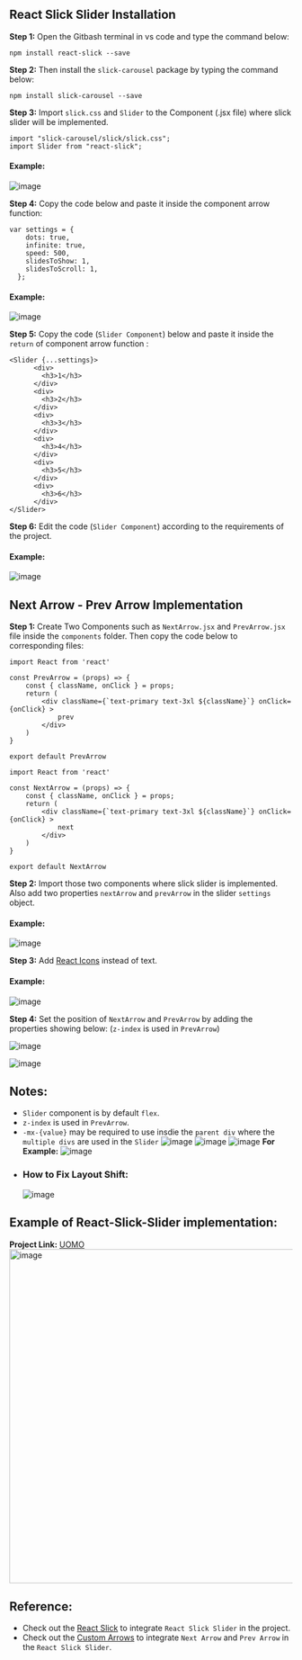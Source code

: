 ## React Slick Slider Installation

**Step 1:** Open the Gitbash terminal in vs code and type the command below:
```
npm install react-slick --save
```
**Step 2:** Then install the `slick-carousel` package by typing the command below:
```
npm install slick-carousel --save
```
**Step 3:** Import `slick.css` and `Slider` to the Component (.jsx file) where slick slider will be implemented.
```
import "slick-carousel/slick/slick.css";
import Slider from "react-slick";
```

#### Example:
![image](https://github.com/user-attachments/assets/29782c90-141a-4ea4-9a27-200525348a18)

**Step 4:** Copy the code below and paste it inside the component arrow function:
```
var settings = {
    dots: true,
    infinite: true,
    speed: 500,
    slidesToShow: 1,
    slidesToScroll: 1,
  };
```
#### Example:
![image](https://github.com/user-attachments/assets/cd55b5a6-15a8-411f-84ae-bdc480c4036c)

**Step 5:** Copy the code (`Slider Component`) below and paste it inside the `return` of component arrow function :
```
<Slider {...settings}>
      <div>
        <h3>1</h3>
      </div>
      <div>
        <h3>2</h3>
      </div>
      <div>
        <h3>3</h3>
      </div>
      <div>
        <h3>4</h3>
      </div>
      <div>
        <h3>5</h3>
      </div>
      <div>
        <h3>6</h3>
      </div>
</Slider>
```
**Step 6:** Edit the code (`Slider Component`) according to the requirements of the project.
#### Example:
![image](https://github.com/user-attachments/assets/73fe29b9-c53a-45fd-a43f-3a3fda178487)

## Next Arrow - Prev Arrow Implementation
**Step 1:** Create Two Components such as `NextArrow.jsx` and `PrevArrow.jsx` file inside the `components` folder. Then copy the code below to corresponding files:
```
import React from 'react'

const PrevArrow = (props) => {
    const { className, onClick } = props;
    return (
        <div className={`text-primary text-3xl ${className}`} onClick={onClick} >
            prev
        </div>
    )
}

export default PrevArrow
```
```
import React from 'react'

const NextArrow = (props) => {
    const { className, onClick } = props;
    return (
        <div className={`text-primary text-3xl ${className}`} onClick={onClick} >
            next
        </div>
    )
}

export default NextArrow
```
**Step 2:** Import those two components where slick slider is implemented. Also add two properties `nextArrow` and `prevArrow` in the slider `settings` object.
#### Example:
![image](https://github.com/user-attachments/assets/422bf899-9f22-477d-aa6d-204112f78de8)

**Step 3:** Add [React Icons](https://react-icons.github.io/react-icons/) instead of text. 
#### Example:
![image](https://github.com/user-attachments/assets/727734fb-32e4-4422-8990-f5267acadb78)

**Step 4:** Set the position of `NextArrow` and `PrevArrow` by adding the properties showing below: (`z-index` is used in `PrevArrow`)

![image](https://github.com/user-attachments/assets/b57d7eb5-6f7c-44cc-b4e8-0eb2e2e49d96)

![image](https://github.com/user-attachments/assets/ee6732ae-0715-48d9-8f5b-e41c499c0bea)

## Notes:
- `Slider` component is by default `flex`.
- `z-index` is used in `PrevArrow`.
- `-mx-{value}` may be required to use insdie the `parent div` where the `multiple divs` are used in the `Slider`
      ![image](https://github.com/user-attachments/assets/1df53bf0-4be2-415a-a46d-f8d76002ab2f)
      ![image](https://github.com/user-attachments/assets/e4fcb74f-f73c-4505-8d68-b52700f73bde)
      ![image](https://github.com/user-attachments/assets/7952e199-2a4f-403a-9638-a1628defc1e3)
      **For Example:**
      ![image](https://github.com/user-attachments/assets/b9d49628-a621-49ac-9957-9dd5f888941f)
- ### How to Fix Layout Shift:
  ![image](https://github.com/user-attachments/assets/19f03ef8-2056-48f1-a25b-94d9a889a455)

## Example of React-Slick-Slider implementation:
**Project Link:** [UOMO](https://github.com/RubiyaHud/Redux-Initial-Setup)
<img width="1479" height="594" alt="image" src="https://github.com/user-attachments/assets/fd97cb0e-cf4a-4686-86d1-b4e6efecb1ae" />


## Reference:

- Check out the [React Slick](https://react-slick.neostack.com/docs/get-started) to integrate `React Slick Slider` in the project.
- Check out the [Custom Arrows](https://react-slick.neostack.com/docs/example/custom-arrows) to integrate `Next Arrow` and `Prev Arrow` in the `React Slick Slider`.
